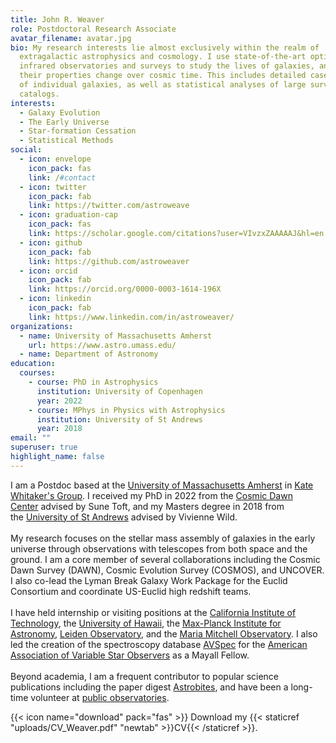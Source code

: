 ```yaml
---
title: John R. Weaver
role: Postdoctoral Research Associate
avatar_filename: avatar.jpg
bio: My research interests lie almost exclusively within the realm of
  extragalactic astrophysics and cosmology. I use state-of-the-art optical and
  infrared observatories and surveys to study the lives of galaxies, and how
  their properties change over cosmic time. This includes detailed case studies
  of individual galaxies, as well as statistical analyses of large survey
  catalogs.
interests:
  - Galaxy Evolution
  - The Early Universe
  - Star-formation Cessation
  - Statistical Methods
social:
  - icon: envelope
    icon_pack: fas
    link: /#contact
  - icon: twitter
    icon_pack: fab
    link: https://twitter.com/astroweave
  - icon: graduation-cap
    icon_pack: fas
    link: https://scholar.google.com/citations?user=VIvzxZAAAAAJ&hl=en
  - icon: github
    icon_pack: fab
    link: https://github.com/astroweaver
  - icon: orcid
    icon_pack: fab
    link: https://orcid.org/0000-0003-1614-196X
  - icon: linkedin
    icon_pack: fab
    link: https://www.linkedin.com/in/astroweaver/
organizations:
  - name: University of Massachusetts Amherst
    url: https://www.astro.umass.edu/
  - name: Department of Astronomy
education:
  courses:
    - course: PhD in Astrophysics
      institution: University of Copenhagen
      year: 2022
    - course: MPhys in Physics with Astrophysics
      institution: University of St Andrews
      year: 2018
email: ""
superuser: true
highlight_name: false
---
```

I am a Postdoc based at the [University of Massachusetts Amherst](https://www.astro.umass.edu/) in [Kate Whitaker's Group](https://www.astrowhit.com/). I received my PhD in 2022 from the [Cosmic Dawn Center](https://cosmicdawn.dk/) advised by Sune Toft, and my Masters degree in 2018 from the [University of St Andrews](https://www.st-andrews.ac.uk/) advised by Vivienne Wild. \
\
My research focuses on the stellar mass assembly of galaxies in the early universe through observations with telescopes from both space and the ground. I am a core member of several collaborations including the Cosmic Dawn Survey (DAWN), Cosmic Evolution Survey (COSMOS), and UNCOVER. I also co-lead the Lyman Break Galaxy Work Package for the Euclid Consortium and coordinate US-Euclid high redshift teams. \
\
I have held internship or visiting positions at the [California Institute of Technology](https://www.ipac.caltech.edu/), the [University of Hawaii](http://www.ifa.hawaii.edu/), the [Max-Planck Institute for Astronomy](https://www.mpia.de/en), [Leiden Observatory](https://www.universiteitleiden.nl/en/science/astronomy), and the [Maria Mitchell Observatory](http://www.mariamitchell.org/research-and-collections/astronomy/research). I also led the creation of the spectroscopy database [AVSpec](https://www.aavso.org/apps/avspec/) for the [American Association of Variable Star Observers](https://www.aavso.org/) as a Mayall Fellow.\
\
Beyond academia, I am a frequent contributor to popular science publications including the paper digest [Astrobites](https://astrobites.org/author/jweaver/), and have been a long-time volunteer at [public observatories](outreach/observatories/).

{{< icon name="download" pack="fas" >}} Download my {{< staticref "uploads/CV_Weaver.pdf" "newtab" >}}CV{{< /staticref >}}.